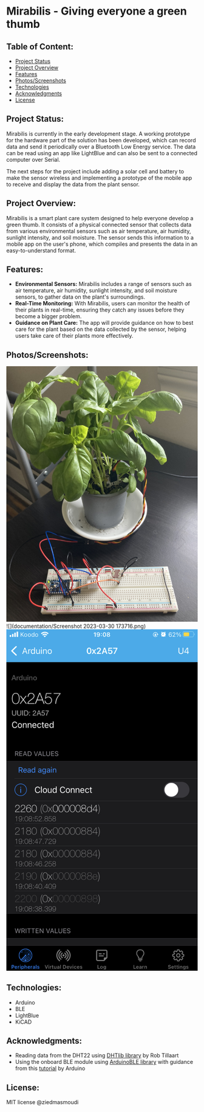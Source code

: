 # Mirabilis - Giving everyone a green thumb

## Table of Content:

- [Project Status](#Project-Status)
- [Project Overview](#Project-Overview)
- [Features](#Features)
- [Photos/Screenshots](#Photos/Screenshots)
- [Technologies](#Technologies)
- [Acknowledgments](#Acknowledgments)
- [License](#License)

## Project Status:
Mirabilis is currently in the early development stage. A working prototype for the hardware part of the solution has been developed, which can record data and send it periodically over a Bluetooth Low Energy service. The data can be read using an app like LightBlue and can also be sent to a connected computer over Serial.

The next steps for the project include adding a solar cell and battery to make the sensor wireless and implementing a prototype of the mobile app to receive and display the data from the plant sensor.

## Project Overview:
Mirabilis is a smart plant care system designed to help everyone develop a green thumb. It consists of a physical connected sensor that collects data from various environmental sensors such as air temperature, air humidity, sunlight intensity, and soil moisture. The sensor sends this information to a mobile app on the user's phone, which compiles and presents the data in an easy-to-understand format.

## Features:
- **Environmental Sensors:** Mirabilis includes a range of sensors such as air temperature, air humidity, sunlight intensity, and soil moisture sensors, to gather data on the plant's surroundings.
- **Real-Time Monitoring:** With Mirabilis, users can monitor the health of their plants in real-time, ensuring they catch any issues before they become a bigger problem.
- **Guidance on Plant Care:** The app will provide guidance on how to best care for the plant based on the data collected by the sensor, helping users take care of their plants more effectively.

## Photos/Screenshots:
![](documentation/IMG_5669.jpg)
![](documentation/Screenshot 2023-03-30 173716.png)
![](documentation/IMG_5708.jpg)

## Technologies:
- Arduino
- BLE
- LightBlue
- KiCAD


## Acknowledgments:
- Reading data from the DHT22 using [DHTlib library](https://github.com/RobTillaart/DHTlib) by Rob Tillaart 
- Using the onboard BLE module using [ArduinoBLE library](https://github.com/arduino-libraries/ArduinoBLE) with guidance from this [tutorial](https://docs.arduino.cc/tutorials/nano-33-iot/bluetooth) by Arduino

## License:
MIT license @ziedmasmoudi